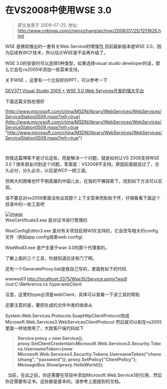 # 在VS2008中使用WSE 3.0 
> 原文发表于 2008-07-25, 地址: http://www.cnblogs.com/chenxizhang/archive/2008/07/25/1251626.html 


WSE 是微软推出的一套有关Web Service的增强包,目前最新版本是WSE 3.0，因为后续有WCF技术，所以估计WSE是不会再升级了。

 WSE 3.0的安装时可以选择5种类型，如果选择visual studio developer的话，那么它会在vs2005中添加一些菜单支持。

 关于WSE ，这里有一个比较好的PPT，可以参考一下

 [DEV371 Visual Studio 2005 + WSE 3.0 Web Services开发的强大平台](http://download.microsoft.com/download/2/e/2/2e230a22-43ce-45b8-8465-02a96e7d44c9/DEV371-yangtao.ppt "DEV371 Visual Studio 2005 + WSE 3.0 Web Services开发的强大平台")

 下面这篇文档也很好

 [http://www.microsoft.com/china/MSDN/library/WebServices/WebServices/ServiceStation0509.mspx?mfr=true](http://www.microsoft.com/china/MSDN/library/WebServices/WebServices/ServiceStation0509.mspx?mfr=true "http://www.microsoft.com/china/MSDN/library/WebServices/WebServices/ServiceStation0509.mspx?mfr=true")

  

 但我这篇博客不是讨论这些，而是解决一个问题，就是如何让VS 2008支持WSE 3.0？很多朋友问到这个问题，答案是：VS2008不支持。原因前面就说过了，合久必分，分久必合，以后是WCF一统江湖。

 但再大的困难也吓不倒英雄的中国儿女，在我的不懈探索下，找到如下方法可以实现。

 请不要总对vs2008里面没有出现那个上下文菜单而耿耿于怀，仔细看看下面这个目录中的一些工具吧

 [![image](http://www.cnblogs.com/images/cnblogs_com/chenxizhang/WindowsLiveWriter/VS2008WSE3.0_FDC0/image_thumb.png)](http://www.cnblogs.com/images/cnblogs_com/chenxizhang/WindowsLiveWriter/VS2008WSE3.0_FDC0/image_2.png)   
WseCertificate3.exe 是对证书进行管理的

 WseConfigEditor3.exe 是对有关项目启用WSE支持的，它会改写相关的config文件（例如app.config或者web.config)

 WseWsdl3.exe 是产生基于wse 3.0的那个代理类的。

 了解上面的三个工具，你就知道应该有门了啊。

 还有一个GenerateProxy.bat是我自己写的，里面有如下的代码

 wsewsdl3 <http://localhost:3375/Wse35/Service.asmx?wsdl> /out:C:\Reference.cs /type:webClient

 注意，这里的type必须是webClient，具体可以查看一下该工具的帮助

 还要注意的是，要把生成的文件中类的继承从

 System.Web.Services.Protocols.SoapHttpClientProtocol改成 Microsoft.Web.Services3.WebServicesClientProtocol 然后就可以和在vs2005里面一样地使用了，大致客户端代码如下 
>  **Service proxy = new Service();** **proxy.SetClientCredential<Microsoft.Web.Services3.Security.Tokens.UsernameToken>(new Microsoft.Web.Services3.Security.Tokens.UsernameToken("chenxizhang", "password"));** **proxy.SetPolicy("ClientPolicy");** **MessageBox.Show(proxy.HelloWorld());**
> 
> 
> 
> 
> 
> 
> 
> 

   当前，在此之前，你还需要在项目中添加Microsoft.Web.Service3的引用，然后你还需要有证书。这些都是基本的。请参考上面提到的文档。 







